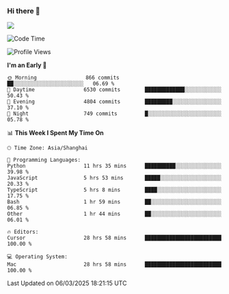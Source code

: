### Hi there 👋

<!--
**JJAYCHEN1e/jjaychen1e** is a ✨ _special_ ✨ repository because its `README.md` (this file) appears on your GitHub profile.

Here are some ideas to get you started:

- 🔭 I’m currently working on ...
- 🌱 I’m currently learning ...
- 👯 I’m looking to collaborate on ...
- 🤔 I’m looking for help with ...
- 💬 Ask me about ...
- 📫 How to reach me: ...
- 😄 Pronouns: ...
- ⚡ Fun fact: ...
-->

[![](https://github-readme-stats.vercel.app/api?username=jjaychen1e&show_icons=true)](https://github.com/jjaychen1e/github-readme-stats?count_private=true)

<!--START_SECTION:waka-->
![Code Time](http://img.shields.io/badge/Code%20Time-1%2C841%20hrs%2045%20mins-blue)

![Profile Views](http://img.shields.io/badge/Profile%20Views-0-blue)

**I'm an Early 🐤** 

```text
🌞 Morning                866 commits         ██░░░░░░░░░░░░░░░░░░░░░░░   06.69 % 
🌆 Daytime                6530 commits        █████████████░░░░░░░░░░░░   50.43 % 
🌃 Evening                4804 commits        █████████░░░░░░░░░░░░░░░░   37.10 % 
🌙 Night                  749 commits         █░░░░░░░░░░░░░░░░░░░░░░░░   05.78 % 
```


📊 **This Week I Spent My Time On** 

```text
🕑︎ Time Zone: Asia/Shanghai

💬 Programming Languages: 
Python                   11 hrs 35 mins      ██████████░░░░░░░░░░░░░░░   39.98 % 
JavaScript               5 hrs 53 mins       █████░░░░░░░░░░░░░░░░░░░░   20.33 % 
TypeScript               5 hrs 8 mins        ████░░░░░░░░░░░░░░░░░░░░░   17.75 % 
Bash                     1 hr 59 mins        ██░░░░░░░░░░░░░░░░░░░░░░░   06.85 % 
Other                    1 hr 44 mins        ██░░░░░░░░░░░░░░░░░░░░░░░   06.01 % 

🔥 Editors: 
Cursor                   28 hrs 58 mins      █████████████████████████   100.00 % 

💻 Operating System: 
Mac                      28 hrs 58 mins      █████████████████████████   100.00 % 
```


 Last Updated on 06/03/2025 18:21:15 UTC
<!--END_SECTION:waka-->
